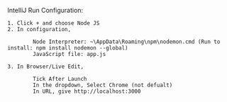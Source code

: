 IntelliJ Run Configuration:

    1. Click + and choose Node JS
    2. In configuration,

            Node Interpreter: ~\AppData\Roaming\npm\nodemon.cmd (Run to install: npm install nodemon --global)
            JavaScript file: app.js

    3. In Browser/Live Edit,
            
            Tick After Launch
            In the dropdown, Select Chrome (not defualt)
            In URL, give http://localhost:3000
